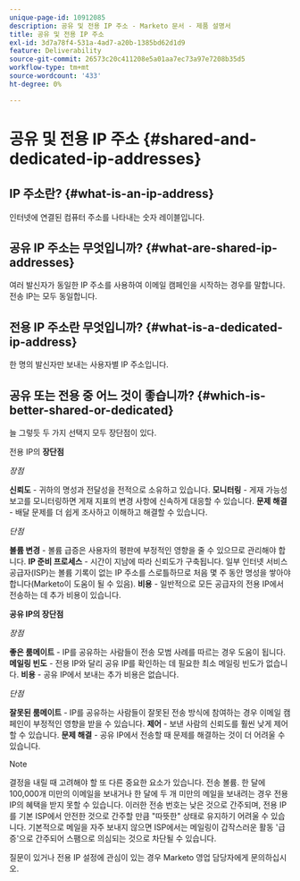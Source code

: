 ```yaml
---
unique-page-id: 10912085
description: 공유 및 전용 IP 주소 - Marketo 문서 - 제품 설명서
title: 공유 및 전용 IP 주소
exl-id: 3d7a78f4-531a-4ad7-a20b-1385bd62d1d9
feature: Deliverability
source-git-commit: 26573c20c411208e5a01aa7ec73a97e7208b35d5
workflow-type: tm+mt
source-wordcount: '433'
ht-degree: 0%

---
```


# 공유 및 전용 IP 주소 {#shared-and-dedicated-ip-addresses}

## IP 주소란? {#what-is-an-ip-address}

인터넷에 연결된 컴퓨터 주소를 나타내는 숫자 레이블입니다.

## 공유 IP 주소는 무엇입니까? {#what-are-shared-ip-addresses}

여러 발신자가 동일한 IP 주소를 사용하여 이메일 캠페인을 시작하는 경우를 말합니다. 전송 IP는 모두 동일합니다.

## 전용 IP 주소란 무엇입니까? {#what-is-a-dedicated-ip-address}

한 명의 발신자만 보내는 사용자별 IP 주소입니다.

## 공유 또는 전용 중 어느 것이 좋습니까? {#which-is-better-shared-or-dedicated}

늘 그렇듯 두 가지 선택지 모두 장단점이 있다.

전용 IP의 **장단점**

_장점_

**신뢰도** - 귀하의 명성과 전달성을 전적으로 소유하고 있습니다.
**모니터링** - 게재 가능성 보고를 모니터링하면 게재 지표의 변경 사항에 신속하게 대응할 수 있습니다.
**문제 해결** - 배달 문제를 더 쉽게 조사하고 이해하고 해결할 수 있습니다.

_단점_

**볼륨 변경** - 볼륨 급증은 사용자의 평판에 부정적인 영향을 줄 수 있으므로 관리해야 합니다.
**IP 준비 프로세스** - 시간이 지남에 따라 신뢰도가 구축됩니다. 일부 인터넷 서비스 공급자(ISP)는 볼륨 기록이 없는 IP 주소를 스로틀하므로 처음 몇 주 동안 명성을 쌓아야 합니다(Marketo이 도움이 될 수 있음).
**비용** - 일반적으로 모든 공급자의 전용 IP에서 전송하는 데 추가 비용이 있습니다.

**공유 IP의 장단점**

_장점_

**좋은 룸메이트** - IP를 공유하는 사람들이 전송 모범 사례를 따르는 경우 도움이 됩니다.
**메일링 빈도** - 전용 IP와 달리 공유 IP를 확인하는 데 필요한 최소 메일링 빈도가 없습니다.
**비용** - 공유 IP에서 보내는 추가 비용은 없습니다.

_단점_

**잘못된 룸메이트** - IP를 공유하는 사람들이 잘못된 전송 방식에 참여하는 경우 이메일 캠페인이 부정적인 영향을 받을 수 있습니다.
**제어** - 보낸 사람의 신뢰도를 훨씬 낮게 제어할 수 있습니다.
**문제 해결** - 공유 IP에서 전송할 때 문제를 해결하는 것이 더 어려울 수 있습니다.

>[!NOTE]
>
>결정을 내릴 때 고려해야 할 또 다른 중요한 요소가 있습니다. 전송 볼륨. 한 달에 100,000개 미만의 이메일을 보내거나 한 달에 두 개 미만의 메일을 보내려는 경우 전용 IP의 혜택을 받지 못할 수 있습니다. 이러한 전송 번호는 낮은 것으로 간주되며, 전용 IP를 기본 ISP에서 안전한 것으로 간주할 만큼 &quot;따뜻한&quot; 상태로 유지하기 어려울 수 있습니다. 기본적으로 메일을 자주 보내지 않으면 ISP에서는 메일링이 갑작스러운 활동 &#39;급증&#39;으로 간주되어 스팸으로 의심되는 것으로 차단될 수 있습니다.

질문이 있거나 전용 IP 설정에 관심이 있는 경우 Marketo 영업 담당자에게 문의하십시오.
